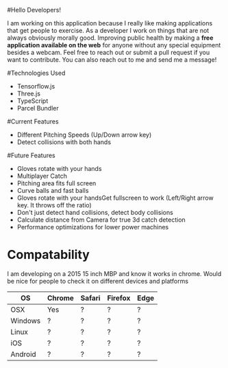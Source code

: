 #Hello Developers!

I am working on this application because I really like making applications that get people to exercise. As a developer I work on things that are not always obviously morally good. Improving public health by making a **free application available on the web** for anyone without any special equipment besides a webcam. Feel free to reach out or submit a pull request if you want to contribute. You can also reach out to me and send me a message!


#Technologies Used
* Tensorflow.js
* Three.js
* TypeScript
* Parcel Bundler

#Current Features
* Different Pitching Speeds (Up/Down arrow key)
* Detect collisions with both hands

#Future Features
* Gloves rotate with your hands
* Multiplayer Catch 
* Pitching area fits full screen
* Curve balls and fast balls
* Gloves rotate with your handsGet fullscreen to work (Left/Right arrow key. It throws off the ratio)
* Don't just detect hand collisions, detect body collisions
* Calculate distance from Camera for true 3d catch detection
* Performance optimizations for lower power machines

# Compatability
I am developing on a 2015 15 inch MBP and know it works in chrome. Would be nice for people to check it on different devices and platforms

| OS      | Chrome | Safari | Firefox | Edge |
|---------|--------|--------|---------|------|
| OSX     | Yes    | ?      | ?       | ?    |
| Windows | ?      | ?      | ?       | ?    |
| Linux   | ?      | ?      | ?       | ?    |
| iOS     | ?      | ?      | ?       | ?    |
| Android | ?      | ?      | ?       | ?    |
